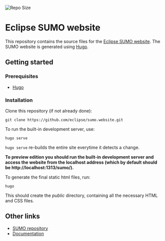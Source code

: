 ![Repo Size](https://img.shields.io/github/repo-size/eclipse/sumo.website.svg)

# Eclipse SUMO website

This repository contains the source files for the [Eclipse SUMO website](https://eclipse.org/sumo).
The SUMO website is generated using [Hugo](https://gohugo.io/).

## Getting started

### Prerequisites
- [Hugo](https://gohugo.io/getting-started/installing/)

### Installation

Clone this repository (if not already done):
```
git clone https://github.com/eclipse/sumo.website.git
```

To run the built-in development server, use:
```
hugo serve
```

`hugo serve` re-builds the entire site everytime it detects a change.

**To preview edition you should run the built-in development server and access the website from the localhost address (which by default should be http://localhost:1313/sumo/).**

To generate the final static html files, run:
```
hugo
```
This should create the *public* directory, containing all the necessary HTML and CSS files.

## Other links
- [SUMO repository](https://github.com/eclipse/sumo)
- [Documentation](https://sumo.dlr.de/docs)